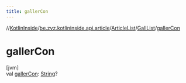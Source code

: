 ```yaml
---
title: gallerCon
---
```

//[KotlinInside](../../../../index.html)/[be.zvz.kotlininside.api.article](../../index.html)/[ArticleList](../index.html)/[GallList](index.html)/[gallerCon](galler-con.html)



# gallerCon



[jvm]\
val [gallerCon](galler-con.html): [String](https://kotlinlang.org/api/latest/jvm/stdlib/kotlin/-string/index.html)?




